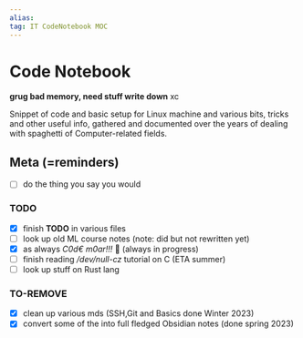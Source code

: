```yaml
---
alias:
tag: IT CodeNotebook MOC
---
```


# Code Notebook

**grug bad memory, need stuff write down** xc

Snippet of code and basic setup for Linux machine and various bits, tricks and other useful info, gathered and documented over the years of dealing with spaghetti of Computer-related fields.

## Meta (=reminders)

- [ ] do the thing you say you would

### TODO

- [x] finish **TODO** in various files
- [ ] look up old ML course notes (note: did but not rewritten yet)
- [x] as always *C0d€ m0ar!!!* 🥵 (always in progress)
- [ ] finish reading */dev/null-cz* tutorial on C (ETA summer)
- [ ] look up stuff on Rust lang

### TO-REMOVE

- [x] clean up various mds (SSH,Git and Basics done Winter 2023)
- [x] convert some of the into full fledged Obsidian notes (done spring 2023)
